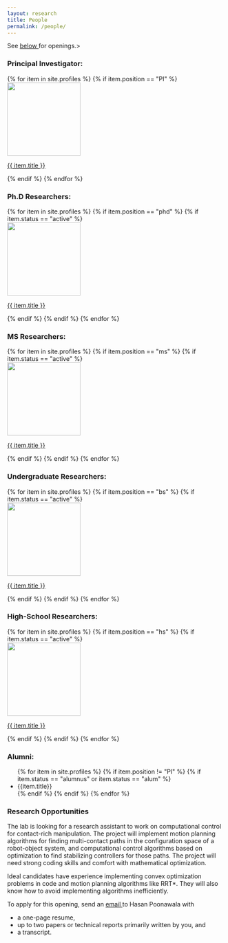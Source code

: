 ```yaml
---
layout: research
title: People
permalink: /people/
---
```

See  <a href="{{site.baseurl | prepend:site.url}}/people/#labopenings"> below </a> for openings.> 


<h3>Principal Investigator:</h3>
<div class = "flex-container">
{% for item in site.profiles %}
{% if item.position == "PI" %}
  <div class = "thumby"><a href="{{ item.url | prepend:site.baseurl | prepend:site.url}}"><img src = "{{site.url}}/{{site.baseurl}}/assets/img/{{ item.thumb}}" width = "170px" height = "170px"><p>{{ item.title }}</p></a> </div>
  {% endif %}
{% endfor %}
</div>


<h3>Ph.D Researchers:</h3>
<div class = "flex-container">
{% for item in site.profiles %}
{% if item.position == "phd" %}
  {% if item.status == "active" %}
  <div class = "thumby"><a href="{{ item.url | prepend:site.baseurl | prepend:site.url}}"><img src = "{{site.url}}/{{site.baseurl}}/assets/img/{{ item.thumb}}" width = "170px" height = "170px"><p>{{ item.title }}</p></a> </div>
  {% endif %}
{% endif %}  
{% endfor %}
</div>

<h3>MS Researchers:</h3>
<div class = "flex-container">
{% for item in site.profiles %}
{% if item.position == "ms" %}
  {% if item.status == "active" %}
  <div class = "thumby"><a href="{{ item.url | prepend:site.baseurl | prepend:site.url}}"><img src = "{{site.url}}/{{site.baseurl}}/assets/img/{{ item.thumb}}" width = "170px" height = "170px"><p>{{ item.title }}</p></a> </div>
  {% endif %}
{% endif %}  
{% endfor %}
</div>

<h3>Undergraduate Researchers:</h3>
<div class = "flex-container">
{% for item in site.profiles %}
{% if item.position == "bs" %}
  {% if item.status == "active" %}
  <div class = "thumby"><a href="{{ item.url | prepend:site.baseurl | prepend:site.url}}"><img src = "{{site.url}}/{{site.baseurl}}/assets/img/{{ item.thumb}}" width = "170px" height = "170px"><p>{{ item.title }}</p></a> </div>
  {% endif %}
{% endif %}  
{% endfor %}
</div>

<h3>High-School Researchers:</h3>
<div class = "flex-container">
{% for item in site.profiles %}
{% if item.position == "hs" %}
  {% if item.status == "active" %}
  <div class = "thumby"><a href="{{ item.url | prepend:site.baseurl | prepend:site.url}}"><img src = "{{site.url}}/{{site.baseurl}}/assets/img/{{ item.thumb}}" width = "170px" height = "170px"><p>{{ item.title }}</p></a> </div>
  {% endif %}
{% endif %}  
{% endfor %}
</div>

<h3>Alumni:</h3>
<div class = "flex-container">
<ul>
{% for item in site.profiles %}
{% if item.position != "PI" %}
  {% if item.status == "alumnus" or item.status == "alum" %}
  <!--div class = "thumby"><a href="{{ item.url | prepend:site.baseurl | prepend:site.url}}"><img src = "{{ item.thumb}}" width = "170px" height = "170px"><p>{{ item.title }}</p></a> </div-->
  <div><li> {{item.title}} </li> </div>
  {% endif %}
{% endif %}  
{% endfor %}
</ul>
</div>


<div id="labopenings">
<h3> Research Opportunities </h3>
The lab is looking for a research assistant to work on computational control for contact-rich manipulation. The project will implement motion planning algorithms for finding multi-contact paths in the configuration space of a robot-object system, and computational control algorithms based on optimization to find stabilizing controllers for those paths. The project will need strong coding skills and comfort with mathematical optimization. 

Ideal candidates have experience implementing convex optimization problems in code and motion planning algorithms like RRT*. They will also know how to avoid implementing algorithms inefficiently.

To apply for this opening, send an <a href="mailto:hasan.poonawala@uky.edu"> email </a> to Hasan Poonawala with
<ul>
<li> a one-page resume, </li>
<li> up to two papers or technical reports primarily written by you, and </li>
<li> a transcript. </li>
</ul>
<!-- <p>
Preference will be given to candidates with strong records in research/coursework related to mathematics, optimization, control, or robotics. Individuals with significant theoretical or experimental experience are encouraged to apply.</p>
<p>
<h4>Funding opportunities:</h4>
The lab has support for Ph.D studies beginning Fall 2020, in the form of Research and Teaching Assistantships. Apply as above.</p> --->
</div>
